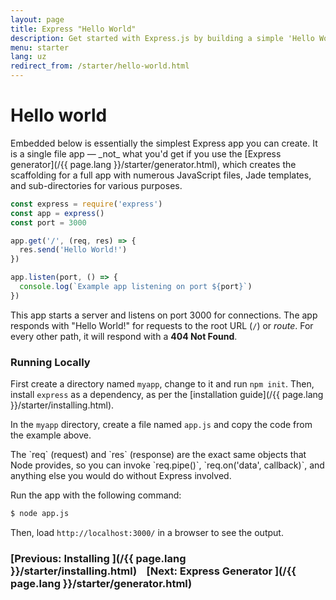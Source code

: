 ```yaml
---
layout: page
title: Express "Hello World"
description: Get started with Express.js by building a simple 'Hello World' application, demonstrating the basic setup and server creation for beginners.
menu: starter
lang: uz
redirect_from: /starter/hello-world.html
---
```


# Hello world

<div class="doc-box doc-info" markdown="1">
Embedded below is essentially the simplest Express app you can create. It is a single file app &mdash; _not_ what you'd get if you use the [Express generator](/{{ page.lang }}/starter/generator.html), which creates the scaffolding for a full app with numerous JavaScript files, Jade templates, and sub-directories for various purposes.
</div>

```js
const express = require('express')
const app = express()
const port = 3000

app.get('/', (req, res) => {
  res.send('Hello World!')
})

app.listen(port, () => {
  console.log(`Example app listening on port ${port}`)
})
```

This app starts a server and listens on port 3000 for connections. The app responds with "Hello World!" for requests
to the root URL (`/`) or _route_. For every other path, it will respond with a **404 Not Found**.

### Running Locally

First create a directory named `myapp`, change to it and run `npm init`. Then, install `express` as a dependency, as per the [installation guide](/{{ page.lang }}/starter/installing.html).

In the `myapp` directory, create a file named `app.js` and copy the code from the example above.

<div class="doc-box doc-notice" markdown="1">
The `req` (request) and `res` (response) are the exact same objects that Node provides, so you can invoke
`req.pipe()`, `req.on('data', callback)`, and anything else you would do without Express involved.
</div>

Run the app with the following command:

```bash
$ node app.js
```

Then, load `http://localhost:3000/` in a browser to see the output.

### [Previous: Installing ](/{{ page.lang }}/starter/installing.html)&nbsp;&nbsp;&nbsp;&nbsp;[Next: Express Generator ](/{{ page.lang }}/starter/generator.html)
